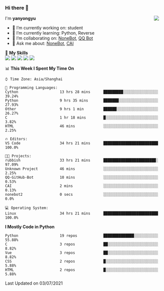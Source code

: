 ### Hi there 👋

<a href="#">
  <img align="right" src="https://github-readme-stats.vercel.app/api?username=yanyongyu&count_private=true&show_icons=true&bg_color=15,f2f7fd,E0EAFC" />
</a>

I'm **yanyongyu**

- 🔭 I’m currently working on: student
- 🌱 I’m currently learning: Python, Reverse
- 👯 I’m collaborating on: [NoneBot](https://github.com/nonebot), [QQ Bot](https://github.com/Mrs4s/go-cqhttp)
- 💬 Ask me about: [NoneBot](https://github.com/nonebot), [CAI](https://github.com/cscs181/CAI)

🌟 **My Skills**  
![](https://img.shields.io/badge/-Python-3e74a2?style=flat-square&logo=Python&logoColor=fff)
![](https://img.shields.io/badge/-Vue-4fc08d?style=flat-square&logo=Vue.js&logoColor=fff)
![](https://img.shields.io/badge/-Node.js-339933?style=flat-square&logo=Node.js&logoColor=fff)
![](https://img.shields.io/badge/-Docker-2496ED?style=flat-square&logo=Docker&logoColor=fff)
![](https://img.shields.io/badge/-Linux-000000?style=flat-square&logo=Linux&logoColor=fff)

<!--START_SECTION:waka-->
📊 **This Week I Spent My Time On** 

```text
⌚︎ Time Zone: Asia/Shanghai

💬 Programming Languages: 
Cython                   13 hrs 28 mins      █████████░░░░░░░░░░░░░░░░   39.24% 
Python                   9 hrs 35 mins       ███████░░░░░░░░░░░░░░░░░░   27.93% 
Other                    9 hrs 1 min         ██████░░░░░░░░░░░░░░░░░░░   26.27% 
C                        1 hr 18 mins        █░░░░░░░░░░░░░░░░░░░░░░░░   3.82% 
HTML                     46 mins             ░░░░░░░░░░░░░░░░░░░░░░░░░   2.25%

🔥 Editors: 
VS Code                  34 hrs 21 mins      █████████████████████████   100.0%

🐱‍💻 Projects: 
rubbish                  33 hrs 21 mins      ████████████████████████░   97.09% 
Unknown Project          46 mins             ░░░░░░░░░░░░░░░░░░░░░░░░░   2.25% 
QQ-GitHub-Bot            10 mins             ░░░░░░░░░░░░░░░░░░░░░░░░░   0.53% 
CAI                      2 mins              ░░░░░░░░░░░░░░░░░░░░░░░░░   0.13% 
nonebot2                 0 secs              ░░░░░░░░░░░░░░░░░░░░░░░░░   0.0%

💻 Operating System: 
Linux                    34 hrs 21 mins      █████████████████████████   100.0%

```

**I Mostly Code in Python** 

```text
Python                   19 repos            ██████████████░░░░░░░░░░░   55.88% 
C                        3 repos             ██░░░░░░░░░░░░░░░░░░░░░░░   8.82% 
Vue                      3 repos             ██░░░░░░░░░░░░░░░░░░░░░░░   8.82% 
CSS                      2 repos             █░░░░░░░░░░░░░░░░░░░░░░░░   5.88% 
HTML                     2 repos             █░░░░░░░░░░░░░░░░░░░░░░░░   5.88%

```



 Last Updated on 03/07/2021
<!--END_SECTION:waka-->
